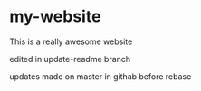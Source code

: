 # my-website

This is a really awesome website

edited in update-readme branch

updates made on master in githab before rebase
